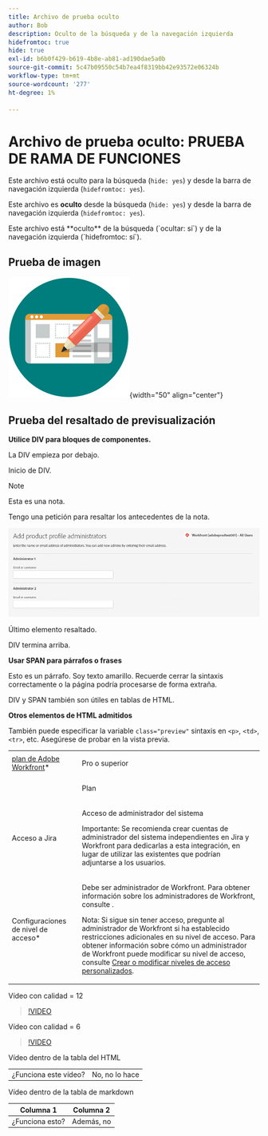 ```yaml
---
title: Archivo de prueba oculto
author: Bob
description: Oculto de la búsqueda y de la navegación izquierda
hidefromtoc: true
hide: true
exl-id: b6b0f429-b619-4b8e-ab81-ad190dae5a0b
source-git-commit: 5c47b09550c54b7ea4f8319bb42e93572e06324b
workflow-type: tm+mt
source-wordcount: '277'
ht-degree: 1%

---
```



# Archivo de prueba oculto: PRUEBA DE RAMA DE FUNCIONES

Este archivo está oculto para la búsqueda (`hide: yes`) y desde la barra de navegación izquierda (`hidefromtoc: yes`).

<span class="preview">Este archivo es **oculto** desde la búsqueda (`hide: yes`) y desde la barra de navegación izquierda (`hidefromtoc: yes`).</span>

<p class="preview">Este archivo está **oculto** de la búsqueda (`ocultar: sí`) y de la navegación izquierda (`hidefromtoc: sí`).</p>

## Prueba de imagen

![prueba de imagen](assets/get-started.png){width="50" align="center"}

## Prueba del resaltado de previsualización

**Utilice DIV para bloques de componentes.**

La DIV empieza por debajo.

<div class="preview">

Inicio de DIV.

>[!NOTE]
>
>Esta es una nota.
>
>Tengo una petición para resaltar los antecedentes de la nota.

![imagen](/help/quicksilver/administration-and-setup/add-users/create-and-manage-users/assets/add-admin-1.png)

Último elemento resaltado.

</div>

DIV termina arriba.

**Usar SPAN para párrafos o frases**

Esto es un párrafo. <span class="preview">Soy texto amarillo.</span> Recuerde cerrar la sintaxis correctamente o la página podría procesarse de forma extraña.

DIV y SPAN también son útiles en tablas de HTML.

**Otros elementos de HTML admitidos**

También puede especificar la variable `class="preview"` sintaxis en `<p>`, `<td>`, `<tr>`, etc. Asegúrese de probar en la vista previa.

<table style="table-layout:auto"> 
 <col> 
 <col> 
 <tbody> 
  <tr class="preview"> 
   <td role="rowheader"><a href="https://www.workfront.com/plans" target="_blank">plan de Adobe Workfront</a>*</td> 
   <td> <p>Pro o superior</p> </td> 
  </tr> 
  <tr> 
   <td role="rowheader"></td> 
   <td> <p class="preview">Plan</p> </td> 
  </tr> 
  <tr> 
   <td role="rowheader">Acceso a Jira</td> 
   <td> <p><span class="preview">Acceso de administrador del sistema</p> <p>Importante: Se recomienda crear cuentas de administrador del sistema independientes en Jira y Workfront para dedicarlas a esta integración, en lugar de utilizar las existentes que podrían adjuntarse a los usuarios. </span></p></td> 
  </tr> 
  <tr> 
   <td role="rowheader">Configuraciones de nivel de acceso*</td> 
   <td> <p>Debe ser administrador de Workfront. Para obtener información sobre los administradores de Workfront, consulte .</p> <p>Nota: Si sigue sin tener acceso, pregunte al administrador de Workfront si ha establecido restricciones adicionales en su nivel de acceso. Para obtener información sobre cómo un administrador de Workfront puede modificar su nivel de acceso, consulte <a href="/help/quicksilver/administration-and-setup/add-users/configure-and-grant-access/create-modify-access-levels.md" class="MCXref xref">Crear o modificar niveles de acceso personalizados</a>.</p> </td> 
  </tr> 
 </tbody> 
</table>

Vídeo con calidad = 12

>[!VIDEO](https://video.tv.adobe.com/v/3413544/?quality=12)

Vídeo con calidad = 6

>[!VIDEO](https://video.tv.adobe.com/v/3413544/?quality=6)

Vídeo dentro de la tabla del HTML

<table style="table-layout:auto"> 
 <col> 
 <col> 
 <tbody> 
  </tr> 
  <tr> 
   <td role="rowheader">¿Funciona este vídeo?</td> 
   <td>No, no lo hace </td> 
  </tr> 
 </tbody> 
</table>

Vídeo dentro de la tabla de markdown

| Columna 1 | Columna 2 |
|---|---|
| ¿Funciona esto? | Además, no |


